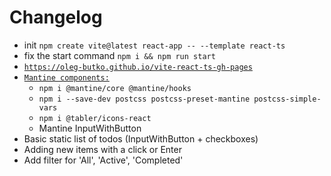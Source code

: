 # Changelog

- init `npm create vite@latest react-app -- --template react-ts`
- fix the start command `npm i && npm run start`
- [`https://oleg-butko.github.io/vite-react-ts-gh-pages`](https://oleg-butko.github.io/vite-react-ts-gh-pages/)
- [`Mantine components:`](https://mantine.dev/guides/vite/)
  - `npm i @mantine/core @mantine/hooks`
  - `npm i --save-dev postcss postcss-preset-mantine postcss-simple-vars`
  - `npm i @tabler/icons-react`
  - Mantine InputWithButton
- Basic static list of todos (InputWithButton + checkboxes)
- Adding new items with a click or Enter
- Add filter for 'All', 'Active', 'Completed'

